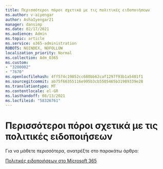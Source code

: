 ```yaml
---
title: Περισσότεροι πόροι σχετικά με τις πολιτικές ειδοποιήσεων
ms.author: v-aiyengar
author: AshaIyengar21
manager: dansimp
ms.date: 02/17/2021
ms.audience: Admin
ms.topic: article
ms.service: o365-administration
ROBOTS: NOINDEX, NOFOLLOW
localization_priority: Normal
ms.collection: Adm_O365
ms.custom:
- "3200002"
- "7670"
ms.openlocfilehash: 4ff574c19852cc680bb62caf1297f93b1a5401f1
ms.sourcegitcommit: ab75f66355116e995b3cb5505465b31989339e28
ms.translationtype: MT
ms.contentlocale: el-GR
ms.lasthandoff: 08/13/2021
ms.locfileid: "58326761"
---
```

# <a name="more-resources-on-alert-policies"></a>Περισσότεροι πόροι σχετικά με τις πολιτικές ειδοποιήσεων

Για να μάθετε περισσότερα, ανατρέξτε στο παρακάτω άρθρο:

[Πολιτικές ειδοποιήσεων στο Microsoft 365](https://docs.microsoft.com/microsoft-365/compliance/alert-policies)
